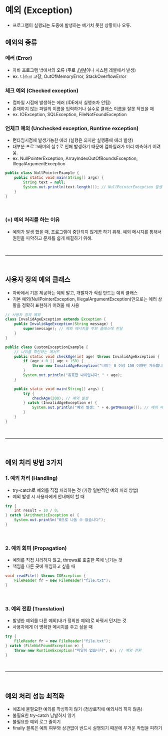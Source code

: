 # 예외 (Exception)
- 프로그램이 실행되는 도중에 발생하는 예기치 못한 상황이나 오류.

## 예외의 종류
### 에러 (Error)
- 자바 프로그램 밖에서의 오류 (주로 [JVM](https://github.com/ddururiiiiiii/TIL/blob/main/Java/241218%20JVM.md)이나 시스템 레벨에서 발생)
- ex. 디스크 고장, OutOfMemoryError, StackOverflowError

### 체크 예외 (Checked exception)
- 컴파일 시점에 발생하는 에러 (IDE에서 실행조차 안됨)
- 존재하지 않는 파일의 이름을 입력하거나 실수로 클래스 이름을 잘못 적었을 때
- ex. IOException, SQLException, FileNotFoundException

### 언체크 예외 (Unchecked exception, Runtime exception)
- 런타임시점에 발생가능한 에러 (실행은 되지만 실행중에 에러 발생)
- 대부분 프로그래머의 실수로 인해 발생하기 때문에 컴파일러가 미리 예측하기 어려움.
- ex. NullPointerException, ArrayIndexOutOfBoundsException, IllegalArgumentException

```java
public class NullPointerExample {
    public static void main(String[] args) {
        String text = null;
        System.out.println(text.length()); // NullPointerException 발생
    }
}
```

<br>

### (+) 예외 처리를 하는 이유
- 예외가 발생 했을 때, 프로그램이 중단되지 않게끔 하기 위해. 예외 메시지를 통해서 원인을 파악하고 문제를 쉽게 해결하기 위해.

<br>

----

<br>

## 사용자 정의 예외 클래스
- 자바에서 기본 제공하는 예외 말고, 개발자가 직접 만드는 예외 클래스
- 기본 예외(NullPointerException, IllegalArgumentException)만으로는 에러 상황을 정확히 표현하기 어려울 때 사용

```java
// 사용자 정의 예외
class InvalidAgeException extends Exception {
    public InvalidAgeException(String message) {
        super(message); // 예외 메시지를 부모 클래스에 전달
    }
}
```

```java
public class CustomExceptionExample {
    // 나이를 확인하는 메서드
    public static void checkAge(int age) throws InvalidAgeException {
        if (age < 0 || age > 150) {
            throw new InvalidAgeException("나이는 0 이상 150 이하만 가능합니다."); // 예외 발생
        }
        System.out.println("유효한 나이입니다: " + age);
    }

    public static void main(String[] args) {
        try {
            checkAge(200); // 예외 발생
        } catch (InvalidAgeException e) {
            System.out.println("예외 발생: " + e.getMessage()); // 예외 메시지 출력
        }
    }
}

```

<br>

----

<br>

## 예외 처리 방법 3가지
### 1. 예외 처리 (Handling)
- try-catch로 예외를 직접 처리하는 것 (가장 일반적인 예외 처리 방법)
- 예외 발생 시 사용자에게 안내해야 할 때
```java
try {
    int result = 10 / 0;
} catch (ArithmeticException e) {
    System.out.println("0으로 나눌 수 없습니다");
}
```

<br>

### 2. 예외 회피 (Propagation)
- 예외를 직접 처리하지 않고, throws로 호출한 쪽에 넘기는 것
- 책임을 다른 곳에 위임하고 싶을 때
```java
void readFile() throws IOException {
    FileReader fr = new FileReader("file.txt");
}
```
<br>

### 3. 예외 전환 (Translation)
- 발생한 예외를 다른 예외(내가 정의한 예외)로 바꿔서 던지는 것
- 사용자에게 더 명확한 메시지를 주고 싶을 때
```java
try {
    FileReader fr = new FileReader("file.txt");
} catch (FileNotFoundException e) {
    throw new RuntimeException("파일이 없습니다", e); // 예외 전환
}
```
<br>

----

<br>

## 예외 처리 성능 최적화
- 애초에 불필요한 예외를 작성하지 않기 (정상로직에 예외처리 하지 않음)
- 불필요한 try-catch 남발하지 않기
- 불필요한 예외 로그 줄이기
- finally 블록은 예외 여부와 상관없이 반드시 실행되기 때문에 무거운 작업을 피하기
